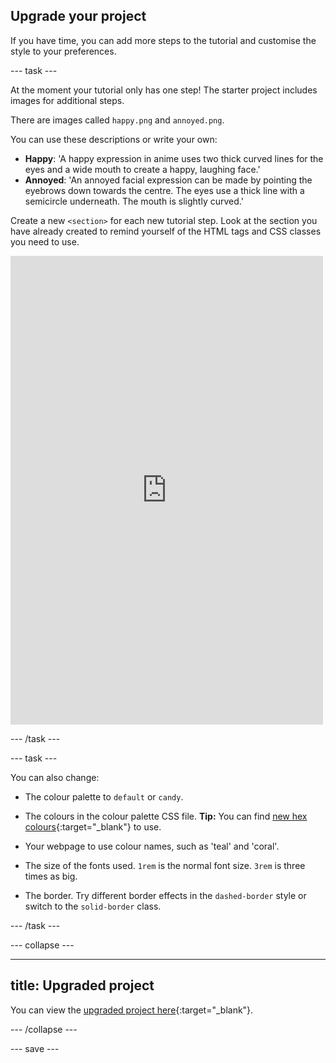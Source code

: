 ## Upgrade your project

<div style="display: flex; flex-wrap: wrap">
<div style="flex-basis: 200px; flex-grow: 1; margin-right: 15px;">
If you have time, you can add more steps to the tutorial and customise the style to your preferences. 
</div>
</div>

\--- task ---

At the moment your tutorial only has one step! The starter project includes images for additional steps.

There are images called `happy.png` and `annoyed.png`.

You can use these descriptions or write your own:

- **Happy**: 'A happy expression in anime uses two thick curved lines for the eyes and a wide mouth to create a happy, laughing face.'
- **Annoyed**: 'An annoyed facial expression can be made by pointing the eyebrows down towards the centre. The eyes use a thick line with a semicircle underneath. The mouth is slightly curved.'

Create a new `<section>` for each new tutorial step. Look at the section you have already created to remind yourself of the HTML tags and CSS classes you need to use.

<div>
<iframe src="https://editor.raspberrypi.org/en/embed/viewer/anime-expressions-step-8" width="500" height="750" frameborder="0" marginwidth="0" marginheight="0" allowfullscreen> </iframe>

</div>

\--- /task ---

\--- task ---

You can also change:

- The colour palette to `default` or `candy`.

- The colours in the colour palette CSS file. **Tip:** You can find [new hex colours](https://rpf.io/colours){:target="_blank"} to use.

- Your webpage to use colour names, such as 'teal' and 'coral'.

- The size of the fonts used. `1rem` is the normal font size. `3rem` is three times as big.

- The border. Try different border effects in the `dashed-border` style or switch to the `solid-border` class.

\--- /task ---

\--- collapse ---

---

## title: Upgraded project

You can view the [upgraded project here](https://editor.raspberrypi.org/en/projects/anime-expressions-step-8){:target="_blank"}.

\--- /collapse ---

\--- save ---
